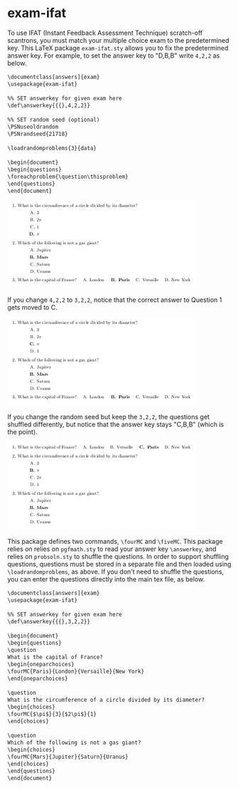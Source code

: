 # exam-ifat

To use IFAT (Instant Feedback Assessment Technique) scratch-off scantrons, 
you must match your multiple choice exam to the predetermined key.
This LaTeX package `exam-ifat.sty` allows you to fix the predetermined answer key.
For example, to set the answer key to "D,B,B" write `4,2,2` as below.

    \documentclass[answers]{exam}
    \usepackage{exam-ifat}
    
    %% SET answerkey for given exam here
    \def\answerkey{{{},4,2,2}}
    
    %% SET random seed (optional)
    \PSNuseoldrandom
    \PSNrandseed{21718}
    
    \loadrandomproblems{3}{data}
    
    \begin{document}
    \begin{questions}
    \foreachproblem{\question\thisproblem}
    \end{questions}
    \end{document}

![Example 1](example1.png)

If you change `4,2,2` to `3,2,2`,
notice that the correct answer to Question 1 gets moved to C.

![Example 2](example2.png)

If you change the random seed but keep the `3,2,2`,
the questions get shuffled differently,
but notice that the answer key stays "C,B,B" (which is the point).

![Example 3](example3.png)

This package defines two commands, `\fourMC` and `\fiveMC`.
This package relies on  relies on `pgfmath.sty` to read your answer key `\answerkey`,
and relies on `probsoln.sty` to shuffle the questions.
In order to support shuffling questions,
questions must be stored in a separate file
and then loaded using `\loadrandomproblems`, as above.
If you don't need to shuffle the questions,
you can enter the questions directly into the main tex file, as below.

    \documentclass[answers]{exam}
    \usepackage{exam-ifat}
    
    %% SET answerkey for given exam here
    \def\answerkey{{{},3,2,2}}
    
    \begin{document}
    \begin{questions}
    \question
    What is the capital of France?
    \begin{oneparchoices}
    \fourMC{Paris}{London}{Versaille}{New York}
    \end{oneparchoices}
    
    \question
    What is the circumference of a circle divided by its diameter?
    \begin{choices}
    \fourMC{$\pi$}{3}{$2\pi$}{1}
    \end{choices}
    
    \question
    Which of the following is not a gas giant?
    \begin{choices}
    \fourMC{Mars}{Jupiter}{Saturn}{Uranus}
    \end{choices}
    \end{questions}
    \end{document}
